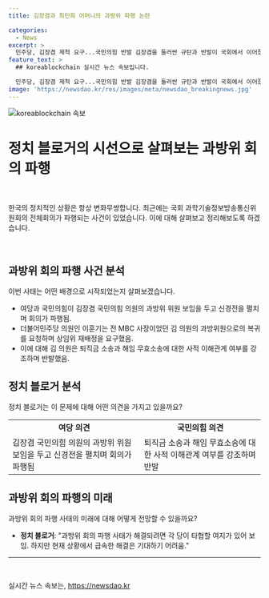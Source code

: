 ```yaml
---
title: 김장겸과 최민희 어머니의 과방위 파행 논란

categories:
  - News
excerpt: >
  민주당, 김장겸 제척 요구...국민의힘 반발 김장겸을 둘러싼 규탄과 반발이 국회에서 이어졌다. 국민의힘과 더불어민주당은 과방위 회의에서 대립하며 파행을 빚었고, 김 의원의 과방위 배정에 대한 논란이 터졌다. 과방위원장에 대한 김 의원의 과방위 회피 요청, 박민 KBS 사장의 불출석 논란 등으로 공방은 이어졌다. 논란은 여당 의원들의 퇴장으로 끝나며 최 현 과방위원장의 편파적인 진행과 압박이 논란이 되었다.
feature_text: >
  ## koreablockchain 실시간 뉴스 속보입니다.

  민주당, 김장겸 제척 요구...국민의힘 반발 김장겸을 둘러싼 규탄과 반발이 국회에서 이어졌다. 국민의힘과 더불어민주당은 과방위 회의에서 대립하며 파행을 빚었고, 김 의원의 과방위 배정에 대한 논란이 터졌다. 과방위원장에 대한 김 의원의 과방위 회피 요청, 박민 KBS 사장의 불출석 논란 등으로 공방은 이어졌다. 논란은 여당 의원들의 퇴장으로 끝나며 최 현 과방위원장의 편파적인 진행과 압박이 논란이 되었다.
image: 'https://newsdao.kr/res/images/meta/newsdao_breakingnews.jpg'
---
```


<p><img src="https://newsdao.kr/res/images/meta/newsdao_breakingnews.jpg" alt="koreablockchain 속보" /></p>

<h1>정치 블로거의 시선으로 살펴보는 과방위 회의 파행</h1>

<p data-ke-size="size16">&nbsp;</p>

<p>한국의 정치적인 상황은 항상 변화무쌍합니다. 최근에는 국회 과학기술정보방송통신위원회의 전체회의가 파행되는 사건이 있었습니다. 이에 대해 살펴보고 정리해보도록 하겠습니다.</p>

<p data-ke-size="size16">&nbsp;</p>

<h2 data-ke-size="size26">과방위 회의 파행 사건 분석</h2>

<p data-ke-size="size16">이번 사태는 어떤 배경으로 시작되었는지 살펴보겠습니다.</p>

<ul>
  <li>여당과 국민의힘이 김장겸 국민의힘 의원의 과방위 위원 보임을 두고 신경전을 펼치며 회의가 파행됨.</li>
  <li>더불어민주당 의원인 이훈기는 전 MBC 사장이었던 김 의원의 과방위원으로의 복귀를 요청하며 상임위 재배정을 요구했음.</li>
  <li>이에 대해 김 의원은 퇴직금 소송과 해임 무효소송에 대한 사적 이해관계 여부를 강조하며 반발했음.</li>
</ul>

<h2 data-ke-size="size26">정치 블로거 분석</h2>

<p data-ke-size="size16">정치 블로거는 이 문제에 대해 어떤 의견을 가지고 있을까요?</p>

<table>
  <tr>
    <td style="text-align: center; height: 17px;"><b>여당 의견</b></td>
    <td style="text-align: center; height: 17px;"><b>국민의힘 의견</b></td>
  </tr>
  <tr>
    <td>김장겸 국민의힘 의원의 과방위 위원 보임을 두고 신경전을 펼치며 회의가 파행됨</td>
    <td>퇴직금 소송과 해임 무효소송에 대한 사적 이해관계 여부를 강조하며 반발</td>
  </tr>
</table>

<h2 data-ke-size="size26">과방위 회의 파행의 미래</h2>

<p data-ke-size="size16">과방위 회의 파행 사태의 미래에 대해 어떻게 전망할 수 있을까요?</p>

<ul>
  <li><b>정치 블로거</b>: "과방위 회의 파행 사태가 해결되려면 각 당이 타협할 여지가 있어 보임. 하지만 현재 상황에서 급속한 해결은 기대하기 어려움."</li>
</ul>

<hr>

<p data-ke-size="size16">&nbsp;</p>
실시간 뉴스 속보는, <a href="https://newsdao.kr" rel="dofollow">https://newsdao.kr</a>


